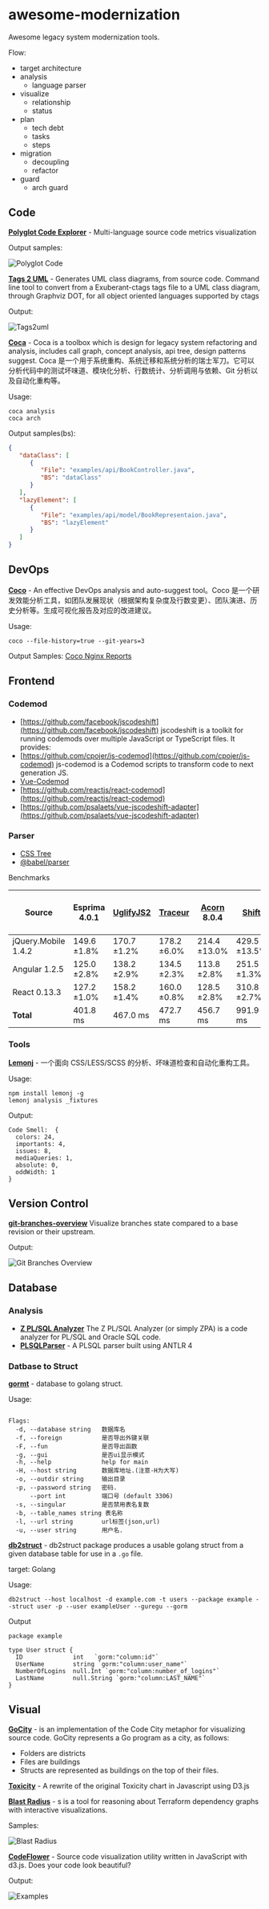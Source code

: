 # awesome-modernization

Awesome legacy system modernization tools.

Flow:

 - target architecture
 - analysis
   - language parser
 - visualize
   - relationship
   - status
 - plan
   - tech debt
   - tasks
   - steps
 - migration
   - decoupling
   - refactor
 - guard
   - arch guard

## Code

**[Polyglot Code Explorer](https://github.com/kornysietsma/polyglot-code-explorer)** -  Multi-language source code metrics visualization 

Output samples:

![Polyglot Code](https://blog.korny.info/2020-09-01-polyglot-explorer/main_ui_sample.png)

**[Tags 2 UML](https://github.com/ruben2020/tags2uml)** -  Generates UML class diagrams, from source code. Command line tool to convert from a Exuberant-ctags tags file to a UML class diagram, through Graphviz DOT, for all object oriented languages supported by ctags 

Output:

![Tags2uml](https://raw.githubusercontent.com/ruben2020/tags2uml/master/doc/guava-eventbus.png)

**[Coca](https://github.com/inherd/coca)** -  Coca is a toolbox which is design for legacy system refactoring and analysis, includes call graph, concept analysis, api tree, design patterns suggest. Coca 是一个用于系统重构、系统迁移和系统分析的瑞士军刀。它可以分析代码中的测试坏味道、模块化分析、行数统计、分析调用与依赖、Git 分析以及自动化重构等。 

Usage:

```
coca analysis
coca arch
```

Output samples(bs):

```json
{
   "dataClass": [
      {
         "File": "examples/api/BookController.java",
         "BS": "dataClass"
      }
   ],
   "lazyElement": [
      {
         "File": "examples/api/model/BookRepresentaion.java",
         "BS": "lazyElement"
      }
   ]
}
```

## DevOps

**[Coco](https://github.com/inherd/coco)** -  An effective DevOps analysis and auto-suggest tool。Coco 是一个研发效能分析工具，如团队发展现状（根据架构复杂度及行数变更）、团队演进、历史分析等。生成可视化报告及对应的改进建议。 

Usage:

```
coco --file-history=true --git-years=3
```

Output Samples: [Coco Nginx Reports](https://inherd.org/cases/nginx/)


## Frontend


### Codemod


 - [https://github.com/facebook/jscodeshift](https://github.com/facebook/jscodeshift) jscodeshift is a toolkit for running codemods over multiple JavaScript or TypeScript files. It provides:
 - [https://github.com/cpojer/js-codemod](https://github.com/cpojer/js-codemod) js-codemod is a Codemod scripts to transform code to next generation JS.
 - [Vue-Codemod](https://github.com/vuejs/vue-codemod)
 - [https://github.com/reactjs/react-codemod](https://github.com/reactjs/react-codemod)
 - [https://github.com/psalaets/vue-jscodeshift-adapter](https://github.com/psalaets/vue-jscodeshift-adapter)

### Parser


 - [CSS Tree](https://github.com/csstree/csstree)
 - [@babel/parser](https://babeljs.io/docs/en/babel-parser)

Benchmarks

| Source | Esprima 4.0.1 | [UglifyJS2](https://github.com/mishoo/UglifyJS2) | [Traceur](https://github.com/google/traceur-compiler) | [Acorn](https://github.com/marijnh/acorn) 8.0.4 | [Shift](https://github.com/shapesecurity/shift-parser-js) | [Shift (no early errors)](https://github.com/shapesecurity/shift-parser-js) |
| --- | --- | --- | --- | --- | --- | --- |
| jQuery.Mobile 1.4.2 | 149.6 ±1.8% | 170.7 ±1.2% | 178.2 ±6.0% | 214.4 ±13.0% | 429.5 ±13.5% | 203.9 ±9.6% |
| Angular 1.2.5 | 125.0 ±2.8% | 138.2 ±2.9% | 134.5 ±2.3% | 113.8 ±2.8% | 251.5 ±1.3% | 147.1 ±1.5% |
| React 0.13.3 | 127.2 ±1.0% | 158.2 ±1.4% | 160.0 ±0.8% | 128.5 ±2.8% | 310.8 ±2.7% | 182.6 ±2.7% |
| **Total** | 401.8 ms | 467.0 ms | 472.7 ms | 456.7 ms | 991.9 ms | 533.5 ms |

### Tools

**[Lemonj](https://github.com/twfe/lemonj)** -  一个面向 CSS/LESS/SCSS 的分析、坏味道检查和自动化重构工具。 

Usage:

```
npm install lemonj -g
lemonj analysis _fixtures
```

Output:

```
Code Smell:  {
  colors: 24,
  importants: 4,
  issues: 8,
  mediaQueries: 1,
  absolute: 0,
  oddWidth: 1
}
```

## Version Control

**[git-branches-overview](https://github.com/BenoitZugmeyer/git-branches-overview)**  Visualize branches state compared to a base revision or their upstream. 

Output:

![Git Branches Overview](https://raw.githubusercontent.com/BenoitZugmeyer/git-branches-overview/master/git-branches-overview.png)


## Database

### Analysis

 - **[Z PL/SQL Analyzer](https://github.com/felipebz/zpa)** The Z PL/SQL Analyzer (or simply ZPA) is a code analyzer for PL/SQL and Oracle SQL code.
 - **[PLSQLParser](https://github.com/developeron29/PLSQLParser)** - A PLSQL parser built using ANTLR 4

### Datbase to Struct

**[gormt](https://github.com/xxjwxc/gormt)** -  database to golang struct.

Usage:

```

Flags:
  -d, --database string   数据库名
  -f, --foreign           是否导出外键关联
  -F, --fun               是否导出函数
  -g, --gui               是否ui显示模式
  -h, --help              help for main
  -H, --host string       数据库地址.(注意-H为大写)
  -o, --outdir string     输出目录
  -p, --password string   密码.
      --port int          端口号 (default 3306)
  -s, --singular          是否禁用表名复数
  -b, --table_names string 表名称  
  -l, --url string        url标签(json,url)
  -u, --user string       用户名.
```

**[db2struct](https://github.com/Shelnutt2/db2struct)** - db2struct package produces a usable golang struct from a given database table for use in a `.go` file.

target: Golang

Usage:

```
db2struct --host localhost -d example.com -t users --package example --struct user -p --user exampleUser --guregu --gorm
```

Output

```
package example

type User struct {
  ID              int   `gorm:"column:id"`
  UserName        string `gorm:"column:user_name"`
  NumberOfLogins  null.Int `gorm:"column:number_of_logins"`
  LastName        null.String `gorm:"column:LAST_NAME"`
}
```

## Visual


**[GoCity](https://github.com/rodrigo-brito/gocity)** -  is an implementation of the Code City metaphor for visualizing source code. GoCity represents a Go program as a city, as follows:

 - Folders are districts
 - Files are buildings
 - Structs are represented as buildings on the top of their files.

**[Toxicity](https://github.com/softvis/toxicity-reloaded)** -  A rewrite of the original Toxicity chart in Javascript using D3.js 

**[Blast Radius](https://github.com/28mm/blast-radius)** - s is a tool for reasoning about Terraform dependency graphs with interactive visualizations.

Samples:

![Blast Radius](https://raw.githubusercontent.com/28mm/blast-radius/master/doc/blastradius-interactive.png)

**[CodeFlower](https://github.com/fzaninotto/CodeFlower)** -  Source code visualization utility written in JavaScript with d3.js. Does your code look beautiful? 

Output:

![Examples](https://raw.githubusercontent.com/fzaninotto/CodeFlower/master/images/faker.png)




